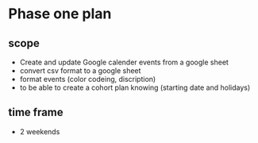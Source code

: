 # Phase one plan
## scope
- Create and update Google calender events from a google sheet
- convert csv format to a google sheet
- format events (color codeing, discription)
- to be able to create a cohort plan knowing (starting date and holidays)

## time frame
- 2 weekends

